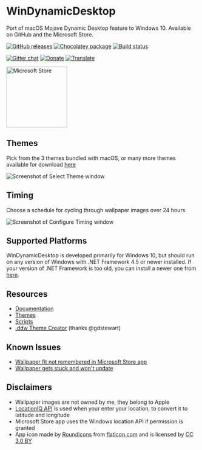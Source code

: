 # WinDynamicDesktop
Port of macOS Mojave Dynamic Desktop feature to Windows 10. Available on GitHub and the Microsoft Store.

[![GitHub releases](https://img.shields.io/github/downloads/t1m0thyj/WinDynamicDesktop/total)](https://github.com/t1m0thyj/WinDynamicDesktop/releases)
[![Chocolatey package](https://img.shields.io/chocolatey/v/windynamicdesktop?color=brightgreen)](https://chocolatey.org/packages/windynamicdesktop)
[![Build status](https://img.shields.io/appveyor/build/t1m0thyj/WinDynamicDesktop)](https://ci.appveyor.com/project/t1m0thyj/WinDynamicDesktop)

[![Gitter chat](https://img.shields.io/gitter/room/t1m0thyj/WinDynamicDesktop)](https://gitter.im/t1m0thyj/WinDynamicDesktop)
[![Donate](https://img.shields.io/badge/donate-paypal-brightgreen.svg)](https://paypal.me/t1m0thyj)
[![Translate](https://img.shields.io/badge/translate-poeditor-brightgreen.svg)](https://poeditor.com/join/project/DEgfVpyuiK)

<a href='//www.microsoft.com/store/apps/9NM8N7DQ3Z5F?ocid=badge'><img src='https://assets.windowsphone.com/85864462-9c82-451e-9355-a3d5f874397a/English_get-it-from-MS_InvariantCulture_Default.png' alt='Microsoft Store' width='160'/></a>

## Themes

Pick from the 3 themes bundled with macOS, or many more themes available for download [here](https://windd.info/themes/)

![Screenshot of Select Theme window](images/select_theme.png)

## Timing

Choose a schedule for cycling through wallpaper images over 24 hours

![Screenshot of Configure Timing window](images/configure_timing.png)

## Supported Platforms

WinDynamicDesktop is developed primarily for Windows 10, but should run on any version of Windows with .NET Framework 4.5 or newer installed. If your version of .NET Framework is too old, you can install a newer one from [here](https://www.microsoft.com/net/download).

## Resources

* [Documentation](https://github.com/t1m0thyj/WinDynamicDesktop/wiki)
* [Themes](https://windd.info/themes/)
* [Scripts](https://windd.info/scripts/)
* [.ddw Theme Creator](https://ddw-theme-creator.vercel.app/) (thanks @gdstewart)

## Known Issues

* [Wallpaper fit not remembered in Microsoft Store app](https://github.com/t1m0thyj/WinDynamicDesktop/wiki/Known-issues#wallpaper-fit-not-saved-with-multiple-monitors)
* [Wallpaper gets stuck and won't update](https://github.com/t1m0thyj/WinDynamicDesktop/wiki/Known-issues#wallpaper-gets-stuck-and-wont-update)

## Disclaimers

* Wallpaper images are not owned by me, they belong to Apple
* [LocationIQ API](https://locationiq.org/) is used when your enter your location, to convert it to latitude and longitude
* Microsoft Store app uses the Windows location API if permission is granted
* App icon made by [Roundicons](https://www.flaticon.com/authors/roundicons) from [flaticon.com](https://www.flaticon.com/) and is licensed by [CC 3.0 BY](http://creativecommons.org/licenses/by/3.0/)
